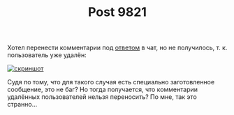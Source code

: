 ﻿---
title: "Post 9821"
se.owner.user_id: 178988
se.owner.display_name: "Qwertiy"
se.owner.link: "https://ru.meta.stackoverflow.com/users/178988/qwertiy"
se.link: "https://ru.meta.stackoverflow.com/q/9821"
se.post_id: 9821
se.post_type: question
se.score: 2
---
<p>Хотел перенести комментарии под <a href="//ru.stackoverflow.com/a/421065/178988">ответом</a> в чат, но не получилось, т. к. пользователь уже удалён:</p>

<p><a href="https://i.stack.imgur.com/2fLfH.png" rel="nofollow noreferrer"><img src="https://i.stack.imgur.com/2fLfH.png" alt="скриншот"></a></p>

<p>Судя по тому, что для такого случая есть специально заготовленное сообщение, это не баг? Но тогда получается, что комментарии удалённых пользователей нельзя переносить? По мне, так это странно...</p>
